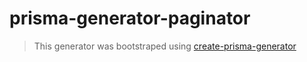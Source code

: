 # prisma-generator-paginator

> This generator was bootstraped using [create-prisma-generator](https://github.com/YassinEldeeb/create-prisma-generator)
